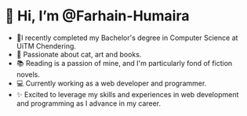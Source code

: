 # 👋 Hi, I’m @Farhain-Humaira
- 🌱I recently completed my Bachelor's degree in Computer Science at UiTM Chendering.
- 👀 Passionate about cat, art and books.
- 📚 Reading is a passion of mine, and I'm particularly fond of fiction novels.
- 💻 Currently working as a web developer and programmer.
- ✨ Excited to leverage my skills and experiences in web development and programming as I advance in my career.


<!---
Farhain-Humaira/Farhain-Humaira is a ✨ special ✨ repository because its `README.md` (this file) appears on your GitHub profile.
You can click the Preview link to take a look at your changes.
--->
